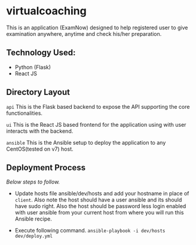 # virtualcoaching

This is an application (ExamNow) designed to help registered user to give examination anywhere, anytime and check his/her preparation. 

## Technology Used:
- Python (Flask) 
- React JS

## Directory Layout

`api`
This is the Flask based backend to expose the API supporting the core functionalities.

`ui`
This is the React JS based frontend for the application using with user interacts with the backend.

`ansible`
This is the Ansible setup to deploy the application to any CentOS(tested on v7) host.

## Deployment Process

*Below steps to follow.*

  - Update hosts file ansible/dev/hosts and add your hostname in place of `client`. Also note the host should have a user ansible and its should have sudo right. Also the host should be password less login enabled with user ansible from your current host from where you will run this Ansible recipe.

  - Execute following command.
    ``` ansible-playbook -i dev/hosts dev/deploy.yml ```
